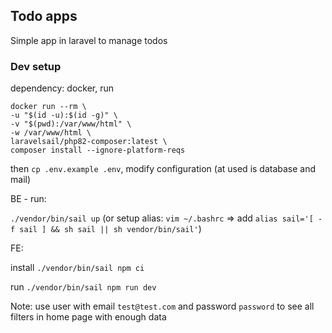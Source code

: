 ## Todo apps

Simple app in laravel to manage todos

### Dev setup
dependency: docker,
run
```
docker run --rm \
-u "$(id -u):$(id -g)" \
-v "$(pwd):/var/www/html" \
-w /var/www/html \
laravelsail/php82-composer:latest \
composer install --ignore-platform-reqs
```
then
`cp .env.example .env`, 
modify configuration (at used is database and mail)

BE - run:

`./vendor/bin/sail up` (or setup alias: `vim ~/.bashrc` => add `alias sail='[ -f sail ] && sh sail || sh vendor/bin/sail'`)

FE:

install `./vendor/bin/sail npm ci`

run `./vendor/bin/sail npm run dev`

Note: use user with email `test@test.com` and password `password` to see all filters in home page with enough data